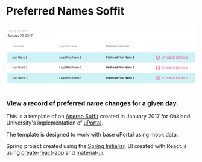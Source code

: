 # Preferred Names Soffit
<img src="preferred-names.png" alt="Preferred Names Soffit"/>

### View a record of preferred name changes for a given day.

This is a template of an [Apereo Soffit](https://github.com/drewwills/Soffit) created in January 2017 for Oakland University's implementation of [uPortal](https://github.com/jasig/uPortal).

The template is designed to work with base uPortal using mock data.

Spring project created using the [Spring Initializr](https://start.spring.io).
UI created with React.js using [create-react-app](https://github.com/facebookincubator/create-react-app) and [material-ui](https://github.com/callemall/material-ui).
